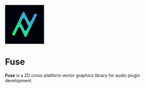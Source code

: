 <img src="Docs/logo.png" width="128">

# Fuse

**Fuse** is a 2D cross-platform vector graphics library for audio plugin development.